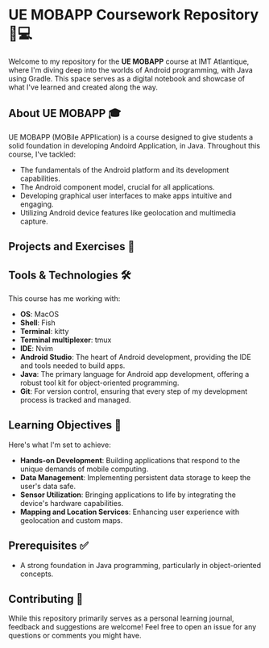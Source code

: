 # UE MOBAPP Coursework Repository 📘💻

Welcome to my repository for the **UE MOBAPP** course at IMT Atlantique, where I'm diving deep into the worlds of Android programming, with Java using Gradle. This space serves as a digital notebook and showcase of what I've learned and created along the way.

## About UE MOBAPP 🎓

UE MOBAPP (MOBile APPlication) is a course designed to give students a solid foundation in developing Andoird Application, in Java.
Throughout this course, I've tackled:

- The fundamentals of the Android platform and its development capabilities.
- The Android component model, crucial for all applications.
- Developing graphical user interfaces to make apps intuitive and engaging.
- Utilizing Android device features like geolocation and multimedia capture.

## Projects and Exercises 🚀



## Tools & Technologies 🛠️

This course has me working with:
- **OS**: MacOS
- **Shell**: Fish
- **Terminal**: kitty
- **Terminal multiplexer**: tmux
- **IDE**: Nvim
- **Android Studio**: The heart of Android development, providing the IDE and tools needed to build apps.
- **Java**: The primary language for Android app development, offering a robust tool kit for object-oriented programming.
- **Git**: For version control, ensuring that every step of my development process is tracked and managed.


## Learning Objectives 🎯

Here's what I'm set to achieve:
- **Hands-on Development**: Building applications that respond to the unique demands of mobile computing.
- **Data Management**: Implementing persistent data storage to keep the user's data safe.
- **Sensor Utilization**: Bringing applications to life by integrating the device's hardware capabilities.
- **Mapping and Location Services**: Enhancing user experience with geolocation and custom maps.

## Prerequisites ✅

- A strong foundation in Java programming, particularly in object-oriented concepts.

## Contributing 🤝

While this repository primarily serves as a personal learning journal, feedback and suggestions are welcome! Feel free to open an issue for any questions or comments you might have.

